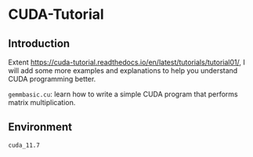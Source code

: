 # CUDA-Tutorial

## Introduction

Extent https://cuda-tutorial.readthedocs.io/en/latest/tutorials/tutorial01/, I will add some more examples and explanations to help you understand CUDA programming better.

`gemmbasic.cu`: learn how to write a simple CUDA program that performs matrix multiplication.



## Environment

```
cuda_11.7
```
